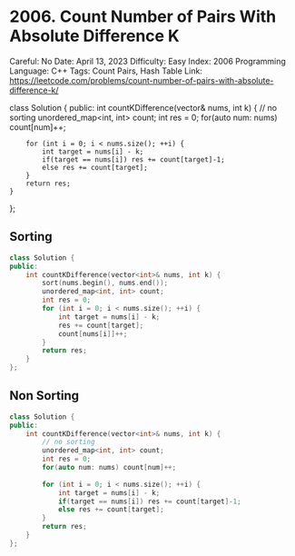 # 2006. Count Number of Pairs With Absolute Difference K

Careful: No
Date: April 13, 2023
Difficulty: Easy
Index: 2006
Programming Language: C++
Tags: Count Pairs, Hash Table
Link: https://leetcode.com/problems/count-number-of-pairs-with-absolute-difference-k/

class Solution {
public:
int countKDifference(vector<int>& nums, int k) {
// no sorting
unordered_map<int, int> count;
int res = 0;
for(auto num: nums) count[num]++;

```
    for (int i = 0; i < nums.size(); ++i) {
        int target = nums[i] - k;
        if(target == nums[i]) res += count[target]-1;
        else res += count[target];
    }
    return res;
}

```

};

## Sorting

```cpp
class Solution {
public:
    int countKDifference(vector<int>& nums, int k) {
        sort(nums.begin(), nums.end());
        unordered_map<int, int> count;
        int res = 0;
        for (int i = 0; i < nums.size(); ++i) {
            int target = nums[i] - k;
            res += count[target];
            count[nums[i]]++;
        }
        return res;
    }
};
```

## Non Sorting

```cpp
class Solution {
public:
    int countKDifference(vector<int>& nums, int k) {
        // no sorting
        unordered_map<int, int> count;
        int res = 0;
        for(auto num: nums) count[num]++;
        
        for (int i = 0; i < nums.size(); ++i) {
            int target = nums[i] - k;
            if(target == nums[i]) res += count[target]-1;
            else res += count[target];
        }
        return res;
    }
};
```